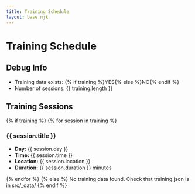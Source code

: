 ```yaml
---
title: Training Schedule
layout: base.njk
---
```


# Training Schedule

## Debug Info
- Training data exists: {% if training %}YES{% else %}NO{% endif %}
- Number of sessions: {{ training.length }}

## Training Sessions

{% if training %}
{% for session in training %}
### {{ session.title }}
- **Day:** {{ session.day }}
- **Time:** {{ session.time }}
- **Location:** {{ session.location }}
- **Duration:** {{ session.duration }} minutes

{% endfor %}
{% else %}
No training data found. Check that training.json is in src/_data/
{% endif %}